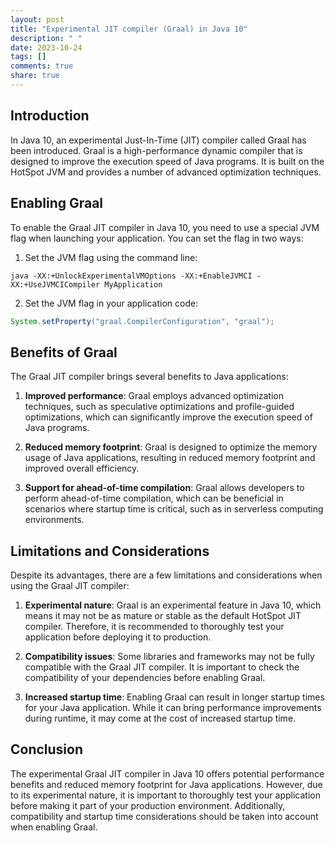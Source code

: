 ```yaml
---
layout: post
title: "Experimental JIT compiler (Graal) in Java 10"
description: " "
date: 2023-10-24
tags: []
comments: true
share: true
---
```


## Introduction ##
In Java 10, an experimental Just-In-Time (JIT) compiler called Graal has been introduced. Graal is a high-performance dynamic compiler that is designed to improve the execution speed of Java programs. It is built on the HotSpot JVM and provides a number of advanced optimization techniques.

## Enabling Graal ##
To enable the Graal JIT compiler in Java 10, you need to use a special JVM flag when launching your application. You can set the flag in two ways:

1. Set the JVM flag using the command line:
```
java -XX:+UnlockExperimentalVMOptions -XX:+EnableJVMCI -XX:+UseJVMCICompiler MyApplication
```

2. Set the JVM flag in your application code:
```java
System.setProperty("graal.CompilerConfiguration", "graal");
```

## Benefits of Graal ##
The Graal JIT compiler brings several benefits to Java applications:

1. **Improved performance**: Graal employs advanced optimization techniques, such as speculative optimizations and profile-guided optimizations, which can significantly improve the execution speed of Java programs.

2. **Reduced memory footprint**: Graal is designed to optimize the memory usage of Java applications, resulting in reduced memory footprint and improved overall efficiency.

3. **Support for ahead-of-time compilation**: Graal allows developers to perform ahead-of-time compilation, which can be beneficial in scenarios where startup time is critical, such as in serverless computing environments.

## Limitations and Considerations ##
Despite its advantages, there are a few limitations and considerations when using the Graal JIT compiler:

1. **Experimental nature**: Graal is an experimental feature in Java 10, which means it may not be as mature or stable as the default HotSpot JIT compiler. Therefore, it is recommended to thoroughly test your application before deploying it to production.

2. **Compatibility issues**: Some libraries and frameworks may not be fully compatible with the Graal JIT compiler. It is important to check the compatibility of your dependencies before enabling Graal.

3. **Increased startup time**: Enabling Graal can result in longer startup times for your Java application. While it can bring performance improvements during runtime, it may come at the cost of increased startup time.

## Conclusion ##
The experimental Graal JIT compiler in Java 10 offers potential performance benefits and reduced memory footprint for Java applications. However, due to its experimental nature, it is important to thoroughly test your application before making it part of your production environment. Additionally, compatibility and startup time considerations should be taken into account when enabling Graal.